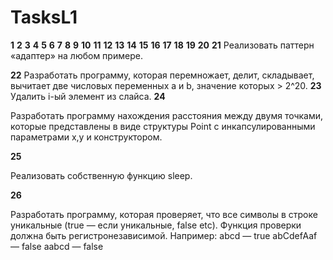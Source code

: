 # TasksL1
**1**
**2**
**3**
**4**
**5**
**6**
**7**
**8**
**9**
**10**
**11**
**12**
**13**
**14**
**15**
**16**
**17**
**18**
**19**
**20**
**21**
Реализовать паттерн «адаптер» на любом примере.


**22**
Разработать программу, которая перемножает, делит, складывает, вычитает две числовых переменных a и b, значение которых > 2^20.
**23**
Удалить i-ый элемент из слайса.
**24**

Разработать программу нахождения расстояния между двумя точками, которые представлены в виде структуры Point с инкапсулированными параметрами x,y и конструктором.

**25**

Реализовать собственную функцию sleep.

**26**

Разработать программу, которая проверяет, что все символы в строке уникальные (true — если уникальные, false etc). Функция проверки должна быть регистронезависимой.
Например:
abcd — true
abCdefAaf — false
aabcd — false
